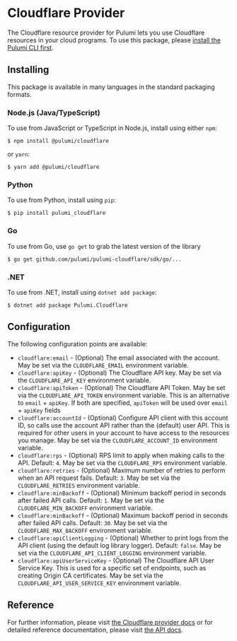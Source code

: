 # Cloudflare Provider

The Cloudflare resource provider for Pulumi lets you use Cloudflare resources
in your cloud programs. To use this package, please [install the Pulumi CLI
first](https://pulumi.io/).

## Installing

This package is available in many languages in the standard packaging formats.

### Node.js (Java/TypeScript)

To use from JavaScript or TypeScript in Node.js, install using either `npm`:

    $ npm install @pulumi/cloudflare

or `yarn`:

    $ yarn add @pulumi/cloudflare

### Python

To use from Python, install using `pip`:

    $ pip install pulumi_cloudflare

### Go

To use from Go, use `go get` to grab the latest version of the library

    $ go get github.com/pulumi/pulumi-cloudflare/sdk/go/...

### .NET

To use from .NET, install using `dotnet add package`:

    $ dotnet add package Pulumi.Cloudflare

## Configuration

The following configuration points are available:

- `cloudflare:email` - (Optional) The email associated with the account. May be set via the `CLOUDFLARE_EMAIL` environment variable.
- `cloudflare:apiKey` - (Optional) The Cloudflare API key. May be set via the `CLOUDFLARE_API_KEY` environment variable. 
- `cloudflare:apiToken` - (Optional) The Cloudflare API Token. May be set via the `CLOUDFLARE_API_TOKEN` environment variable. This is an alternative to `email` + `apiKey`. If both are specified, `apiToken` will be used over `email` + `apiKey` fields
- `cloudflare:accountId` - (Optional) Configure API client with this account ID, so calls use the account API rather than the (default) user API. This is required for other users in your account to have access to the resources you manage. May be set via the `CLOUDFLARE_ACCOUNT_ID` environment variable.
- `cloudflare:rps` - (Optional) RPS limit to apply when making calls to the API. Default: `4`. May be set via the `CLOUDFLARE_RPS` environment variable.
- `cloudflare:retries` - (Optional) Maximum number of retries to perform when an API request fails. Default: `3`. May be set via the `CLOUDFLARE_RETRIES` environment variable.
- `cloudflare:minBackoff` - (Optional) Minimum backoff period in seconds after failed API calls. Default: `1`. May be set via the `CLOUDFLARE_MIN_BACKOFF` environment variable.
- `cloudflare:minBackoff` - (Optional) Maximum backoff period in seconds after failed API calls. Default: `30`. May be set via the `CLOUDFLARE_MAX_BACKOFF` environment variable.
- `cloudflare:apiClientLogging` - (Optional) Whether to print logs from the API client (using the default log library logger). Default: `false`. May be set via the `CLOUDFLARE_API_CLIENT_LOGGING` environment variable.
- `cloudflare:apiUserServiceKey` - (Optional) The Cloudflare API User Service Key. This is used for a specific set of endpoints, such as creating Origin CA certificates. May be set via the `CLOUDFLARE_API_USER_SERVICE_KEY` environment variable.

## Reference

For further information, please visit [the Cloudflare provider docs](https://www.pulumi.com/docs/intro/cloud-providers/cloudflare) or for detailed reference documentation, please visit [the API docs](https://www.pulumi.com/docs/reference/pkg/cloudflare).
